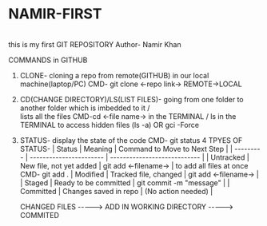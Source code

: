 # NAMIR-FIRST
<br>
this is my first GIT REPOSITORY 
Author- Namir Khan

COMMANDS in GITHUB
1)  CLONE- cloning a repo from remote(GITHUB) in our local machine(laptop/PC)
    CMD- git clone <-repo link-> REMOTE->LOCAL

2)  CD(CHANGE DIRECTORY)/LS(LIST FILES)- going from one folder to another folder which is imbedded to it /     
    lists all the files 
    CMD-cd <-file name-> in the TERMINAL / ls in the TERMINAL to access hidden files (ls -a) OR gci -Force

3)  STATUS- display the state of the code
    CMD- git status
    4 TPYES OF STATUS- 
    | Status    | Meaning                 | Command to Move to Next Step |
    | --------- | ----------------------- | ---------------------------- |
    | Untracked | New file, not yet added |  git add <-filename->        | to add all files at once CMD- git add .
    | Modified  | Tracked file, changed   |  git add <-filename->        |
    | Staged    | Ready to be committed   |  git commit -m "message"     |
    | Committed | Changes saved in repo   | (No action needed)           |
    
    CHANGED FILES -----> ADD IN WORKING DIRECTORY -----> COMMITED
 
